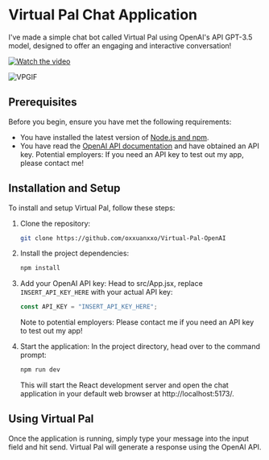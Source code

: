 # Virtual Pal Chat Application

I've made a simple chat bot called Virtual Pal using OpenAI's API GPT-3.5 model, designed to offer an engaging and interactive conversation!

[![Watch the video]()](https://www.youtube.com/watch?v=Efeb2BVaXtI)

![VPGIF](https://github.com/oxxuanxxo/Virtual-Pal-OpenAI/assets/72239739/87ece066-9cb4-497d-a71b-840a2c8d1b4e)

## Prerequisites

Before you begin, ensure you have met the following requirements:

* You have installed the latest version of [Node.js and npm](https://nodejs.org/en/).
* You have read the [OpenAI API documentation](https://beta.openai.com/docs/) and have obtained an API key.
Potential employers: If you need an API key to test out my app, please contact me!

## Installation and Setup

To install and setup Virtual Pal, follow these steps:

1. Clone the repository:
    ```bash
    git clone https://github.com/oxxuanxxo/Virtual-Pal-OpenAI
    ```

2. Install the project dependencies:
    ```bash
    npm install
    ```

3. Add your OpenAI API key:
    Head to src/App.jsx, replace `INSERT_API_KEY_HERE` with your actual API key:
    ```javascript
    const API_KEY = "INSERT_API_KEY_HERE";
    ```
    Note to potential employers: Please contact me if you need an API key to test out my app!

4. Start the application:
    In the project directory, head over to the command prompt:
    ```bash
    npm run dev
    ```
    This will start the React development server and open the chat application in your default web browser at http://localhost:5173/.


## Using Virtual Pal
Once the application is running, simply type your message into the input field and hit send. Virtual Pal will generate a response using the OpenAI API.

